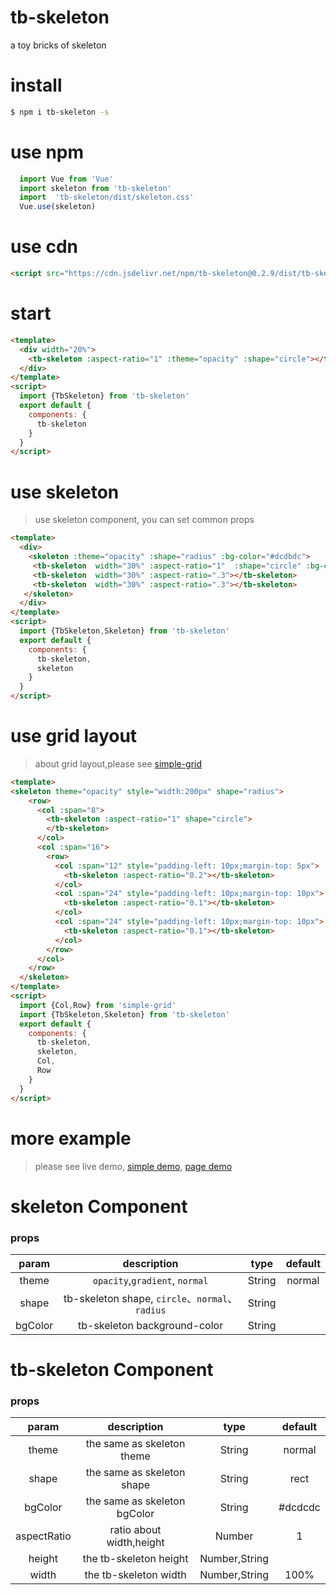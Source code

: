 # tb-skeleton
a toy bricks of skeleton

# install
 ```bash
 $ npm i tb-skeleton -s
 ```
 
# use npm
```js
  import Vue from 'Vue'
  import skeleton from 'tb-skeleton'
  import  'tb-skeleton/dist/skeleton.css'
  Vue.use(skeleton)
```

# use cdn
```html
<script src="https://cdn.jsdelivr.net/npm/tb-skeleton@0.2.9/dist/tb-skeleton.js"></script>
```





# start
```html
<template>
  <div width="20%">
    <tb-skeleton :aspect-ratio="1" :theme="opacity" :shape="circle"></tb-skeleton>
  </div>
</template>
<script>
  import {TbSkeleton} from 'tb-skeleton'
  export default {
    components: {
      tb-skeleton
    }
  }
</script>
```
# use skeleton
> use skeleton component, you can  set common props
```html
<template>
  <div>
    <skeleton :theme="opacity" :shape="radius" :bg-color="#dcdbdc">
     <tb-skeleton  width="30%" :aspect-ratio="1"  :shape="circle" :bg-color="#eee"></tb-skeleton>
     <tb-skeleton  width="30%" :aspect-ratio=".3"></tb-skeleton>
     <tb-skeleton  width="30%" :aspect-ratio=".3"></tb-skeleton>
   </skeleton>
  </div>
</template>
<script>
  import {TbSkeleton,Skeleton} from 'tb-skeleton'
  export default {
    components: {
      tb-skeleton,
      skeleton
    }
  }
</script>
```

# use grid layout
> about grid layout,please see [simple-grid](https://github.com/anthinkingcoder/simple-grid)
```html
<template>
<skeleton theme="opacity" style="width:200px" shape="radius">
    <row>
      <col :span="8">
        <tb-skeleton :aspect-ratio="1" shape="circle">
        </tb-skeleton>
      </col>
      <col :span="16">
        <row>
          <col :span="12" style="padding-left: 10px;margin-top: 5px">
            <tb-skeleton :aspect-ratio="0.2"></tb-skeleton>
          </col>
          <col :span="24" style="padding-left: 10px;margin-top: 10px">
            <tb-skeleton :aspect-ratio="0.1"></tb-skeleton>
          </col>
          <col :span="24" style="padding-left: 10px;margin-top: 10px">
            <tb-skeleton :aspect-ratio="0.1"></tb-skeleton>
          </col>
        </row>
      </col>
    </row>
  </skeleton>
</template>
<script>
  import {Col,Row} from 'simple-grid'
  import {TbSkeleton,Skeleton} from 'tb-skeleton'
  export default {
    components: {
      tb-skeleton,
      skeleton,
      Col,
      Row
    }
  }
</script>
```
# more example
> please see live demo, [simple demo](https://codepen.io/zhoulin/pen/ajRzBL), [page demo](https://codepen.io/zhoulin/pen/ajRzJV)


# skeleton Component
### props
| param | description | type | default |
| :-: | :-: | :-: | :-: |
| theme | ```opacity```,```gradient```, ```normal``` | String | normal |
| shape | tb-skeleton shape, ```circle```、```normal```、```radius``` | String |  |
| bgColor | tb-skeleton background-color | String |  |
# tb-skeleton Component
### props
| param | description | type | default |
| :-: | :-: | :-: | :-: |
| theme | the same as skeleton theme | String | normal |
| shape | the same as skeleton shape | String | rect |
| bgColor | the same as skeleton bgColor | String | #dcdcdc |
| aspectRatio | ratio about width,height  | Number | 1 |
| height | the tb-skeleton height  | Number,String |  |
| width | the tb-skeleton width  | Number,String | 100% |
